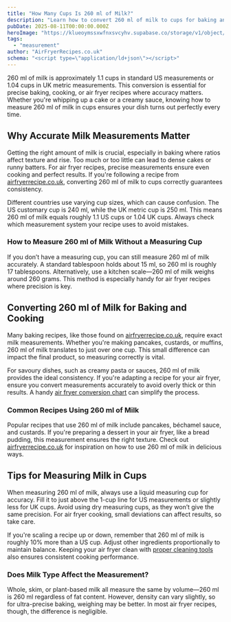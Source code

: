 ```yaml
---
title: "How Many Cups Is 260 ml of Milk?"
description: "Learn how to convert 260 ml of milk to cups for baking and cooking. Perfect for air fryer recipes and precise measurements every time."
pubDate: 2025-08-11T00:00:00.000Z
heroImage: "https://klueoymssxwfnxsvcyhv.supabase.co/storage/v1/object/public/md/how-many-cups-is-260-ml-of-milk-b7102b42.webp"
tags:
  - "measurement"
author: "AirFryerRecipes.co.uk"
schema: "<script type=\"application/ld+json\"></script>"
---
```


<p>260 ml of milk is approximately 1.1 cups in standard US measurements or 1.04 cups in UK metric measurements. This conversion is essential for precise baking, cooking, or air fryer recipes where accuracy matters. Whether you're whipping up a cake or a creamy sauce, knowing how to measure 260 ml of milk in cups ensures your dish turns out perfectly every time.</p>

<h2>Why Accurate Milk Measurements Matter</h2>  
<p>Getting the right amount of milk is crucial, especially in baking where ratios affect texture and rise. Too much or too little can lead to dense cakes or runny batters. For air fryer recipes, precise measurements ensure even cooking and perfect results. If you're following a recipe from <a href=https://www.airfryerrecipe.co.uk/recipes>airfryerrecipe.co.uk</a>, converting 260 ml of milk to cups correctly guarantees consistency.</p>  

<p>Different countries use varying cup sizes, which can cause confusion. The US customary cup is 240 ml, while the UK metric cup is 250 ml. This means 260 ml of milk equals roughly 1.1 US cups or 1.04 UK cups. Always check which measurement system your recipe uses to avoid mistakes.</p>  

<h3>How to Measure 260 ml of Milk Without a Measuring Cup</h3>  
<p>If you don’t have a measuring cup, you can still measure 260 ml of milk accurately. A standard tablespoon holds about 15 ml, so 260 ml is roughly 17 tablespoons. Alternatively, use a kitchen scale—260 ml of milk weighs around 260 grams. This method is especially handy for air fryer recipes where precision is key.</p>  

<h2>Converting 260 ml of Milk for Baking and Cooking</h2>  
<p>Many baking recipes, like those found on <a href=https://www.airfryerrecipe.co.uk/recipe-category/cakes>airfryerrecipe.co.uk</a>, require exact milk measurements. Whether you're making pancakes, custards, or muffins, 260 ml of milk translates to just over one cup. This small difference can impact the final product, so measuring correctly is vital.</p>  

<p>For savoury dishes, such as creamy pasta or sauces, 260 ml of milk provides the ideal consistency. If you're adapting a recipe for your air fryer, ensure you convert measurements accurately to avoid overly thick or thin results. A handy <a href=https://www.airfryerrecipe.co.uk/air-fryer-conversion-chart>air fryer conversion chart</a> can simplify the process.</p>  

<h3>Common Recipes Using 260 ml of Milk</h3>  
<p>Popular recipes that use 260 ml of milk include pancakes, béchamel sauce, and custards. If you're preparing a dessert in your air fryer, like a bread pudding, this measurement ensures the right texture. Check out <a href=https://www.airfryerrecipe.co.uk>airfryerrecipe.co.uk</a> for inspiration on how to use 260 ml of milk in delicious ways.</p>  

<h2>Tips for Measuring Milk in Cups</h2>  
<p>When measuring 260 ml of milk, always use a liquid measuring cup for accuracy. Fill it to just above the 1-cup line for US measurements or slightly less for UK cups. Avoid using dry measuring cups, as they won’t give the same precision. For air fryer cooking, small deviations can affect results, so take care.</p>  

<p>If you're scaling a recipe up or down, remember that 260 ml of milk is roughly 10% more than a US cup. Adjust other ingredients proportionally to maintain balance. Keeping your air fryer clean with <a href=https://www.airfryerrecipe.co.uk/air-fryer-cleaner>proper cleaning tools</a> also ensures consistent cooking performance.</p>  

<h3>Does Milk Type Affect the Measurement?</h3>  
<p>Whole, skim, or plant-based milk all measure the same by volume—260 ml is 260 ml regardless of fat content. However, density can vary slightly, so for ultra-precise baking, weighing may be better. In most air fryer recipes, though, the difference is negligible.</p>
